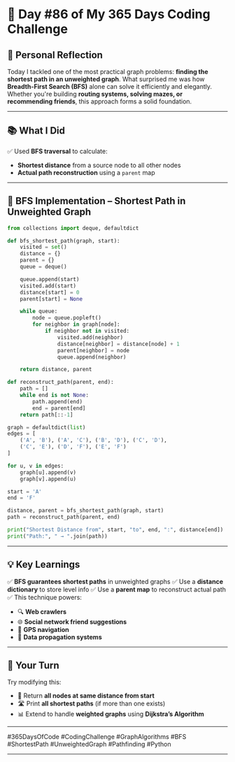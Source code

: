 # 🎯 Day #86 of My 365 Days Coding Challenge

## 💭 Personal Reflection

Today I tackled one of the most practical graph problems: **finding the shortest path in an unweighted graph**.
What surprised me was how **Breadth-First Search (BFS)** alone can solve it efficiently and elegantly.
Whether you're building **routing systems, solving mazes, or recommending friends**, this approach forms a solid foundation.

---

## 📚 What I Did

✅ Used **BFS traversal** to calculate:

* **Shortest distance** from a source node to all other nodes
* **Actual path reconstruction** using a `parent` map

---

## 📝 BFS Implementation – Shortest Path in Unweighted Graph

```python
from collections import deque, defaultdict

def bfs_shortest_path(graph, start):
    visited = set()
    distance = {}
    parent = {}
    queue = deque()

    queue.append(start)
    visited.add(start)
    distance[start] = 0
    parent[start] = None

    while queue:
        node = queue.popleft()
        for neighbor in graph[node]:
            if neighbor not in visited:
                visited.add(neighbor)
                distance[neighbor] = distance[node] + 1
                parent[neighbor] = node
                queue.append(neighbor)

    return distance, parent

def reconstruct_path(parent, end):
    path = []
    while end is not None:
        path.append(end)
        end = parent[end]
    return path[::-1]

graph = defaultdict(list)
edges = [
    ('A', 'B'), ('A', 'C'), ('B', 'D'), ('C', 'D'),
    ('C', 'E'), ('D', 'F'), ('E', 'F')
]

for u, v in edges:
    graph[u].append(v)
    graph[v].append(u)

start = 'A'
end = 'F'

distance, parent = bfs_shortest_path(graph, start)
path = reconstruct_path(parent, end)

print("Shortest Distance from", start, "to", end, ":", distance[end])
print("Path:", " → ".join(path))
```

---

## 💡 Key Learnings

✅ **BFS guarantees shortest paths** in unweighted graphs
✅ Use a **distance dictionary** to store level info
✅ Use a **parent map** to reconstruct actual path
✅ This technique powers:

* 🔍 **Web crawlers**
* 🌐 **Social network friend suggestions**
* 🧭 **GPS navigation**
* 🔄 **Data propagation systems**

---

## 🚀 Your Turn

Try modifying this:

* 🔁 Return **all nodes at same distance from start**
* 🛣️ Print **all shortest paths** (if more than one exists)
* 📊 Extend to handle **weighted graphs** using **Dijkstra’s Algorithm**

---

\#365DaysOfCode #CodingChallenge #GraphAlgorithms #BFS #ShortestPath #UnweightedGraph #Pathfinding #Python

---